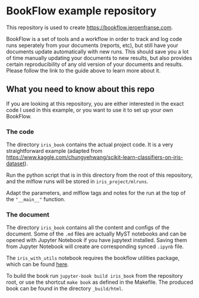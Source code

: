 # BookFlow example repository

This repository is used to create <https://bookflow.jeroenfranse.com>. 

BookFlow is a set of tools and a workflow in order to track and log code runs seperately from your documents (reports, etc), but still have your documents update automatically with new runs. This should save you a lot of time manually updating your documents to new results, but also provides certain reproducibility of any old version of your documents and results. Please follow the link to the guide above to learn more about it.

## What  you need to know about this repo
If you are looking at this repository, you are either interested in the exact code I used in this example, or you want to use it to set up your own BookFlow.

### The code
The directory `iris_book` contains the actual project code. It is a very straightforward example (adapted from <https://www.kaggle.com/chungyehwang/scikit-learn-classifiers-on-iris-dataset>).

Run the python script that is in this directory from the root of this repository, and the mlflow runs will be stored in `iris_project/mlruns`. 

Adapt the parameters, and mlflow tags and notes for the run at the top of the `"__main__"` function.  

### The document
The directory `iris_book` contains all the content and configs of the document. Some of the `.md` files are actually MyST notebooks and can be opened with Jupyter Notebook if you have jupytext installed. Saving them from Jupyter Notebook will create are corresponding synced `.ipynb` file. 

The `iris_with_utils` notebook requires the bookflow utilities package, which can be found [here](https://github.com/jfranse/bookflow_utils). 

To build the book run `jupyter-book build iris_book` from the repository root, or use the shortcut `make book` as defined in the Makefile. The produced book can be found in the directory `_build/html`.  
